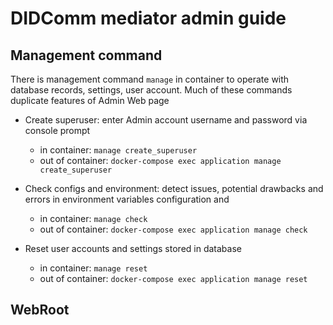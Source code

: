 # DIDComm mediator admin guide

## Management command

There is management command ```manage``` in container to operate with database records, settings, user account.
Much of these commands duplicate features of Admin Web page

  - Create superuser: enter Admin account username and password via console prompt
    - in container: ```manage create_superuser```
    - out of container: ```docker-compose exec application manage create_superuser```
    
  - Check configs and environment: detect issues, potential drawbacks and errors in environment variables 
    configuration and 
    - in container: ```manage check```
    - out of container: ```docker-compose exec application manage check```

  - Reset user accounts and settings stored in database
    - in container: ```manage reset```
    - out of container: ```docker-compose exec application manage reset```

## WebRoot